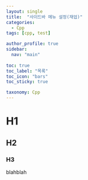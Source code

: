 ```yaml
---
layout: single
title:  "사이드바 메뉴 설정(재업)"
categories:
  - Cpp
tags: [cpp, test]

author_profile: true
sidebar:
  nav: "main"
  
toc: true
toc_label: "목록"
toc_icon: "bars"
toc_sticky: true

taxonomy: Cpp
---
```


# H1
## H2
### H3
blahblah

